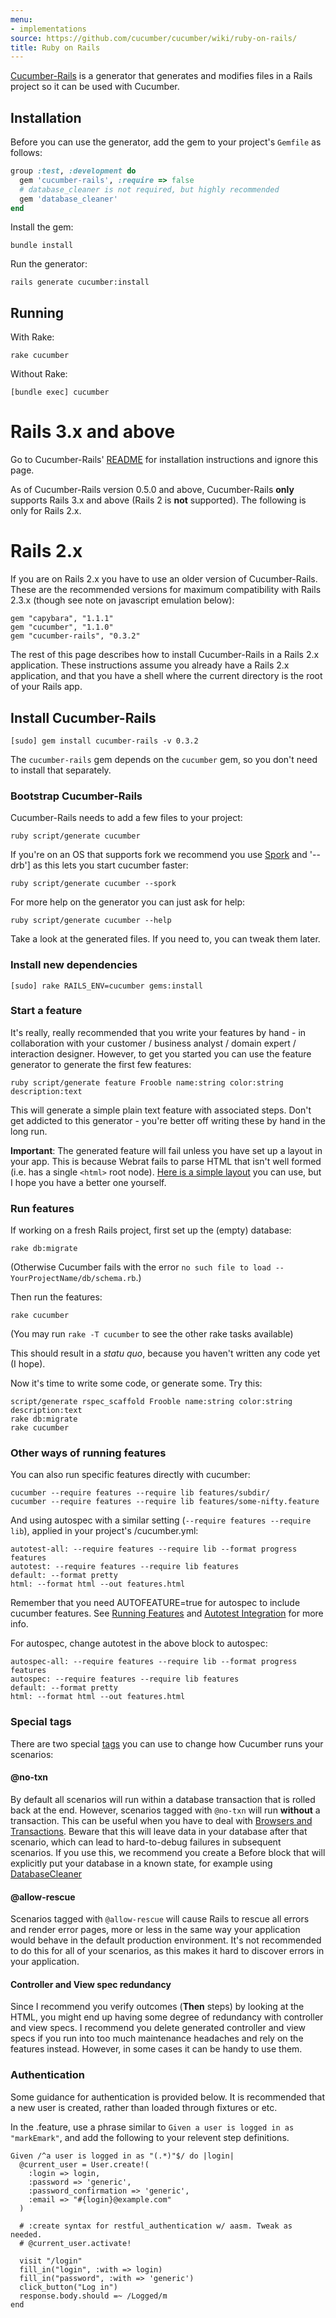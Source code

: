```yaml
---
menu:
- implementations
source: https://github.com/cucumber/cucumber/wiki/ruby-on-rails/
title: Ruby on Rails
---
```


[Cucumber-Rails](https://github.com/cucumber/cucumber-rails) is a generator that
generates and modifies files in a Rails project so it can be used with Cucumber.

## Installation

Before you can use the generator, add the gem to your project's `Gemfile` as follows:

```ruby
group :test, :development do
  gem 'cucumber-rails', :require => false
  # database_cleaner is not required, but highly recommended
  gem 'database_cleaner'
end
```

Install the gem:

```
bundle install
```

Run the generator:

```
rails generate cucumber:install
```

## Running

With Rake:

```
rake cucumber
```

Without Rake:

```
[bundle exec] cucumber
```

# Rails 3.x and above

Go to Cucumber-Rails' [README](https://github.com/cucumber/cucumber-rails/blob/master/README.md) for installation instructions and ignore this page.

As of Cucumber-Rails version 0.5.0 and above, Cucumber-Rails **only** supports Rails 3.x and above (Rails 2 is **not** supported). The following is only for Rails 2.x.

# Rails 2.x

If you are on Rails 2.x you have to use an older version of Cucumber-Rails. These are the recommended versions for maximum compatibility with Rails 2.3.x (though see note on javascript emulation below):

```
gem "capybara", "1.1.1"
gem "cucumber", "1.1.0"
gem "cucumber-rails", "0.3.2"
```

The rest of this page describes how to install Cucumber-Rails in a Rails 2.x application. These instructions assume you already have a Rails 2.x application, and that you have a shell where the current directory is the root of your Rails app.

## Install Cucumber-Rails

```
[sudo] gem install cucumber-rails -v 0.3.2
```

The `cucumber-rails` gem depends on the `cucumber` gem, so you don't need to install that separately.

### Bootstrap Cucumber-Rails

Cucumber-Rails needs to add a few files to your project:

```
ruby script/generate cucumber
```

If you're on an OS that supports fork we recommend you use [Spork](https://github.com/sporkrb/spork) and '--drb'] as this lets you start cucumber faster:

```
ruby script/generate cucumber --spork
```

For more help on the generator you can just ask for help:

```
ruby script/generate cucumber --help
```

Take a look at the generated files. If you need to, you can tweak them later.

### Install new dependencies

```
[sudo] rake RAILS_ENV=cucumber gems:install
```

### Start a feature

It's really, really recommended that you write your features by hand - in collaboration with your customer / business analyst / domain expert / interaction designer. However, to get you started you can use the feature generator to generate the first few features:

```
ruby script/generate feature Frooble name:string color:string description:text
```

This will generate a simple plain text feature with associated steps. Don't get addicted to this
generator - you're better off writing these by hand in the long run.

**Important**: The generated feature will fail unless you have set up a layout in your app. This is because Webrat fails to parse HTML
that isn't well formed (i.e. has a single `<html>` root node). [Here is a simple layout](https://github.com/aslakhellesoy/cucumber-rails-test/raw/master/app/views/layouts/application.html.erb) you can use, but I hope you have a better one yourself.

### Run features

If working on a fresh Rails project, first set up the (empty) database:

```
rake db:migrate
```

(Otherwise Cucumber fails with the error `no such file to load -- YourProjectName/db/schema.rb`.)

Then run the features:

```
rake cucumber
```

(You may run `rake -T cucumber` to see the other rake tasks available)

This should result in a *statu quo*, because you haven't written any code yet (I hope).

Now it's time to write some code, or generate some. Try this:

```
script/generate rspec_scaffold Frooble name:string color:string description:text
rake db:migrate
rake cucumber
```

### Other ways of running features

You can also run specific features directly with cucumber:

```
cucumber --require features --require lib features/subdir/
cucumber --require features --require lib features/some-nifty.feature
```

And using autospec with a similar setting (`--require features --require lib`), applied in your project's /cucumber.yml:

```
autotest-all: --require features --require lib --format progress features
autotest: --require features --require lib features  
default: --format pretty
html: --format html --out features.html
```

Remember that you need AUTOFEATURE=true for autospec to include cucumber features. See [Running Features](/cucumber/running-features) and [Autotest Integration](/wiki/autotest-integration) for more info.

For autospec, change autotest in the above block to autospec:

```
autospec-all: --require features --require lib --format progress features
autospec: --require features --require lib features  
default: --format pretty
html: --format html --out features.html
```

### Special tags

There are two special [tags](/cucumber/tags) you can use to change how Cucumber runs your scenarios:

#### @no-txn

By default all scenarios will run within a database transaction that is rolled back at the end. However, scenarios tagged with `@no-txn` will run **without** a transaction. This can be useful when you have to deal with [Browsers and Transactions](/implementations/ruby/browsers-and-transactions).
Beware that this will leave data in your database after that scenario, which can lead to hard-to-debug failures in subsequent scenarios. If you use this, we recommend you create a Before block that will explicitly put your database in a known state, for example using [DatabaseCleaner](https://github.com/bmabey/database_cleaner)

#### @allow-rescue

Scenarios tagged with `@allow-rescue` will cause Rails to rescue all errors and render error pages, more or less in the same way your application would behave in the default production environment. It's not recommended to do this for all of your scenarios, as this makes it hard to discover errors in your application.

#### Controller and View spec redundancy

Since I recommend you verify outcomes (**Then** steps) by looking at the HTML, you might end up having some degree of redundancy with controller and view specs. I recommend you delete generated controller and view specs if you run into too much maintenance headaches and rely on the features instead. However, in some cases it can be handy to use them.

### Authentication

Some guidance for authentication is provided below. It is recommended that a new user is created, rather than loaded through fixtures or etc.

In the .feature, use a phrase similar to `Given a user is logged in as "markEmark"`, and add the following to your relevent step definitions.

```
Given /^a user is logged in as "(.*)"$/ do |login|
  @current_user = User.create!(
    :login => login,
    :password => 'generic',
    :password_confirmation => 'generic',
    :email => "#{login}@example.com"
  )

  # :create syntax for restful_authentication w/ aasm. Tweak as needed.
  # @current_user.activate!

  visit "/login"
  fill_in("login", :with => login)
  fill_in("password", :with => 'generic')
  click_button("Log in")
  response.body.should =~ /Logged/m  
end
```
